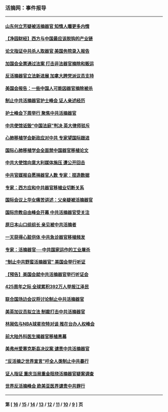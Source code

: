 ### 活摘网：事件报导
---
#### [山东何立芳疑被活摘器官 知情人曝更多内情](../../pages/nf5877/n14047530.md?09290430) 
#### [【净园财经】西方与中国最应该脱钩的产业链](../../pages/nf5877/n14016113.md?09290430) 
#### [论文指证中共杀人取器官 美国务院录入报告](../../pages/nf5877/n13999890.md?09290430) 
#### [加国会全票通过法案 打击非法器官摘除和贩运](../../pages/nf5877/n13884924.md?09290430) 
#### [反活摘器官立法新进展 加拿大跨党派议员支持](../../pages/nf5877/n13876061.md?09290430) 
#### [美国会报告：一些中国人可能因器官摘除被杀](../../pages/nf5877/n13867964.md?09290430) 
#### [制止中共活摘器官护士峰会 证人亲述经历](../../pages/nf5877/n13859007.md?09290430) 
#### [护士峰会下周举行 聚焦中共活摘器官](../../pages/nf5877/n13855418.md?09290430) 
#### [中共使馆诋毁“中国法庭”判决 英大律师驳斥](../../pages/nf5877/n13833945.md?09290430) 
#### [心肺移植学会新政应对中共 专家望国际跟进](../../pages/nf5877/n13829043.md?09290430) 
#### [国际心肺移植学会全面禁中国器官移植论文](../../pages/nf5877/n13827785.md?09290430) 
#### [中共大使馆向意大利媒体施压 遭公开回击](../../pages/nf5877/n13826038.md?09290430) 
#### [中共官媒报自愿捐器官人数 专家：捏造数据](../../pages/nf5877/n13814130.md?09290430) 
#### [专家：西方应和中共器官移植业切断关系](../../pages/nf5877/n13772828.md?09290430) 
#### [国际会议上华女痛苦讲述：父亲疑被活摘器官](../../pages/nf5877/n13771583.md?09290430) 
#### [国际宗教自由峰会开幕 中共活摘器官受关注](../../pages/nf5877/n13769995.md?09290430) 
#### [原日本山口组组长 亲见被中共活摘者](../../pages/nf5877/n13767360.md?09290430) 
#### [一天获得心脏供体 中共急诊器官移植频发](../../pages/nf5877/n13764689.md?09290430) 
#### [专家：活摘器官──中共国家运作的工业屠杀](../../pages/nf5877/n13761178.md?09290430) 
#### [“制止中共野蛮活摘器官” 美国会举行听证](../../pages/nf5877/n13735831.md?09290430) 
#### [【预告】美国会就中共活摘器官举行听证会](../../pages/nf5877/n13732843.md?09290430) 
#### [425周年之际 全球累积392万人举报江泽民](../../pages/nf5877/n13719232.md?09290430) 
#### [联合国场边会议将讨论制止中共活摘器官](../../pages/nf5877/n13656361.md?09290430) 
#### [美英加议员拟立法 制裁打击中共活摘器官](../../pages/nf5877/n13430251.md?09290430) 
#### [林昶佐与NBA球星坎特对谈 推在台办人权峰会](../../pages/nf5877/n13414467.md?09290430) 
#### [前大陆外科医生揭器官移植黑幕](../../pages/nf5877/n13401416.md?09290430) 
#### [美弗州爱塞克斯县决议案 谴责中共活摘器官](../../pages/nf5877/n13320919.md?09290430) 
#### [“反活摘之世界宣言”吁全人类制止中共暴行](../../pages/nf5877/n13259730.md?09290430) 
#### [证人指证 重庆当局重金阻挠活摘器官疑案调查](../../pages/nf5877/n13259127.md?09290430) 
#### [世界反活摘峰会 欧美亚医界谴责中共罪行](../../pages/nf5877/n13253550.md?09290430) 

---
#### 第 [ [16](./16.md?09290430) / [15](./15.md?09290430) / [14](./14.md?09290430) / [13](./13.md?09290430) / [12](./12.md?09290430) / [11](./11.md?09290430) / [10](./10.md?09290430) / [9](./9.md?09290430) ] 页
